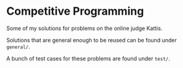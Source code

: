 # Competitive Programming
Some of my solutions for problems on the online judge Kattis.

Solutions that are general enough to be reused can be found under `general/`.

A bunch of test cases for these problems are found under `test/`.

